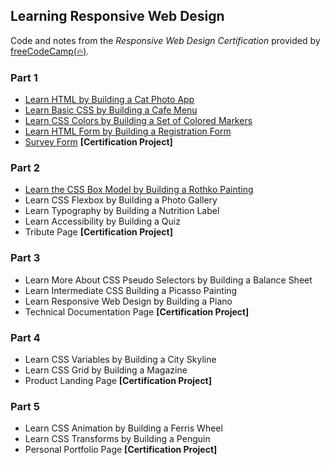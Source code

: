 ## Learning Responsive Web Design
Code and notes from the *Responsive Web Design Certification* provided by [freeCodeCamp(:fire:)](https://www.freecodecamp.org/learn/2022/responsive-web-design/).

### Part 1
* [Learn HTML by Building a Cat Photo App](https://github.com/ArisPan/responsive-web-design/tree/main/1%20-%20Cat%20Photo%20App)
* [Learn Basic CSS by Building a Cafe Menu](https://github.com/ArisPan/responsive-web-design/tree/main/2%20-%20Cafe%20Menu)
* [Learn CSS Colors by Building a Set of Colored Markers](https://github.com/ArisPan/responsive-web-design/tree/main/3%20-%20Colored%20Markers)
* [Learn HTML Form by Building a Registration Form](https://github.com/ArisPan/responsive-web-design/tree/main/4%20-%20Registration%20Form)
* [Survey Form](https://github.com/ArisPan/responsive-web-design/tree/main/5%20-%20Survey%20Form) **[Certification Project]**

### Part 2
* [Learn the CSS Box Model by Building a Rothko Painting](https://github.com/ArisPan/responsive-web-design/tree/main/6%20-%20Rothko%20Painting)
* Learn CSS Flexbox by Building a Photo Gallery
* Learn Typography by Building a Nutrition Label
* Learn Accessibility by Building a Quiz
* Tribute Page **[Certification Project]**

### Part 3
* Learn More About CSS Pseudo Selectors by Building a Balance Sheet
* Learn Intermediate CSS Building a Picasso Painting
* Learn Responsive Web Design by Building a Piano
* Technical Documentation Page **[Certification Project]**

### Part 4
* Learn CSS Variables by Building a City Skyline
* Learn CSS Grid by Building a Magazine
* Product Landing Page **[Certification Project]**

### Part 5
* Learn CSS Animation by Building a Ferris Wheel
* Learn CSS Transforms by Building a Penguin
* Personal Portfolio Page **[Certification Project]**
